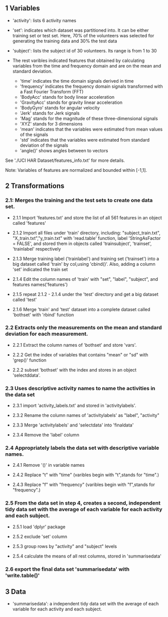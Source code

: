 ## 1 Variables

- 'activity': lists 6 activity names

- 'set': indicates which dataset was partitioned into.
It can be either training set or test set.
Here, 70% of the volunteers was selected for generating the training data and 30% the test data

- 'subject': lists the subject id of 30 volunteers. 
Its range is from 1 to 30

- The rest varibles indicated features that obtained by 
calculating variables from the time and frequency domain and  are
on the mean and standard deviation. 

    - 'time' indicates the time domain signals derived in time
    - 'frequency' indicates the frequency domain signals transformed with a Fast Fourier Transform (FFT)
    - 'BodyAcc' stands for body linear acceleration 
    - 'GravityAcc' stands for gravity linear acceleration
    - 'BodyGyro' stands for angular velocity
    - 'Jerk' stands for Jerk signals
    - 'Mag' stands for the magnitude of these three-dimensional signals
    - 'XYZ' stands for 3 dimensions
    - 'mean' indicates that the variables were estimated from mean values of the signals
    - 'std' indicates that the variables were estimated from standard deviation of the signals
    - 'angle()' shows angles between to vectors

See './UCI HAR Dataset/features_info.txt' for more details.

Note: Variables of features are normalized and bounded within [-1,1].

## 2 Transformations

### 2.1: Merges the training and the test sets to create one data set.

- 2.1.1 Import 'features.txt' and store the list of all 561 features in an object
called 'features'

- 2.1.2 Import all files under 'train' directory, including: 
"subject_train.txt", "X_train.txt","y_train.txt" with 'read.table' function, 
label 'StringAsFactor = FALSE', and stored them in objects
called 'trainsubject', 'trainset', 'trainlabel' respectively

- 2.1.3 Merge training label ('trainlabel') and training set ('trainset') into 
a big dataset called 'train' by col,using 'cbind()'. 
Also, adding a column 'set' indicated the train set

- 2.1.4 Edit the column names of 'train' with "set", "label", "subject", 
and features names('features')

- 2.1.5 repeat 2.1.2 - 2.1.4 under the 'test' directory and get a big dataset
called 'test'

- 2.1.6 Merge 'train' and 'test' dataset into a complete dataset called 'bothset'
with 'rbind' function

### 2.2 Extracts only the measurements on the mean and standard deviation for each measurement.

- 2.2.1 Extract the column names of 'bothset' and store 'vars'. 

- 2.2.2 Get the index of variables that contains "mean" or "sd" with 'grep()' function

- 2.2.2 subset 'bothset' with the index and stores in an object 'selectddata'.

### 2.3 Uses descriptive activity names to name the activities in the data set

- 2.3.1 import 'activity_labels.txt' and stored in 'activitylabels'.

- 2.3.2 Rename the column names of 'activitylabels' as "label", "activity"

- 2.3.3 Merge 'activitylabels' and 'selectdata' into 'finaldata'

- 2.3.4 Remove the 'label' column

### 2.4 Appropriately labels the data set with descriptive variable names.

- 2.4.1 Remove '()' in variable names

- 2.4.2 Replace "t" with "time" (varibles begin with "t",stands for "time".)

- 2.4.3 Replace "f" with "frequency" (varibles begin with "f",stands for "frequency".)

### 2.5 From the data set in step 4, creates a second, independent tidy data set with the average of each variable for each activity and each subject.

- 2.5.1 load 'dplyr' package

- 2.5.2 exclude 'set' column

- 2.5.3 group rows by "activity" and "subject" levels

- 2.5.4 calculate the means of all rest columns, stored in 'summarisedata'

### 2.6 export the final data set 'summarisedata' with 'write.table()'

## 3 Data

- 'summarisedata': a independent tidy data set with the average of each variable for each activity and each subject.
